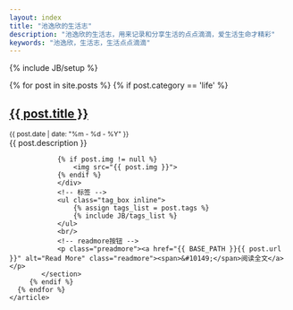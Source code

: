 ```yaml
---
layout: index
title: "池逸欣的生活志"
description: "池逸欣的生活志，用来记录和分享生活的点点滴滴，爱生活生命才精彩"
keywords: "池逸欣，生活志，生活点点滴滴"
---
```

{% include JB/setup %}

<div id="content">
    <article>
      {% for post in site.posts %}
         {% if post.category == 'life' %}
	        <section class="life">
		          <h2><a href="{{ BASE_PATH }}{{ post.url }}" class="title">{{ post.title }}</a></h2>
		          <small class="meta">{{ post.date | date: "%m - %d - %Y" }}</small>
		        <div class="content">
		         {{ post.description }}
        
		        {% if post.img != null %}
		            <img src="{{ post.img }}">
		        {% endif %}
		        </div>
		    	<!-- 标签 -->
		        <ul class="tag_box inline">
		      		{% assign tags_list = post.tags %}
		      		{% include JB/tags_list %}
		      	</ul>
		      	<br/>
		      	<!-- readmore按钮 -->
		        <p class="preadmore"><a href="{{ BASE_PATH }}{{ post.url }}" alt="Read More" class="readmore"><span>&#10149;</span>阅读全文</a></p>
        	</section>
	     {% endif %}
      {% endfor %}
    </article>
</div>

<script type="text/javascript">
	showCurrentItem(document.getElementById("menu-item-life"));
</script>